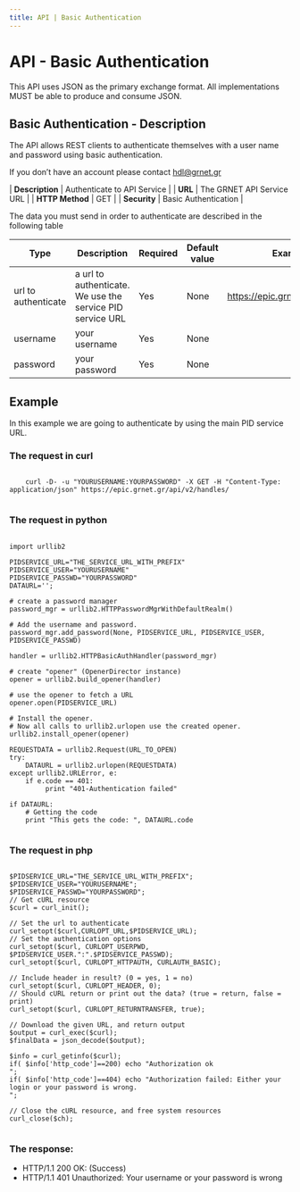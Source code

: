 ```yaml
---
title: API | Basic Authentication
---
```


# API - Basic Authentication

This API uses JSON as the primary exchange format. All implementations MUST be able to produce and consume JSON.

## Basic Authentication - Description
The API allows REST clients to authenticate themselves with a user name and password using basic authentication.

If you don’t have an account please contact hdl@grnet.gr

| **Description** | Authenticate to API Service |
| **URL**         | The GRNET API Service URL   |
| **HTTP Method** | GET                         |
| **Security**    | Basic Authentication        |

The data you must send in order to authenticate are described in the following table 


Type | Description | Required | Default value | Example value |
------|-------------|----------|---------------|---------------|
url to authenticate | a url to authenticate. We use the service PID service URL | Yes | None |  https://epic.grnet.gr/api/v2/handles/ |
username | your username | Yes |None| |
password | your password | Yes |None| |

## Example

In this example we are going to authenticate by using the main PID service URL.

### The request in curl

<pre><code>
    curl -D- -u "YOURUSERNAME:YOURPASSWORD" -X GET -H "Content-Type: application/json" https://epic.grnet.gr/api/v2/handles/

</code></pre>

### The request in python

<pre><code class="language-python">
import urllib2

PIDSERVICE_URL="THE_SERVICE_URL_WITH_PREFIX"
PIDSERVICE_USER="YOURUSERNAME"
PIDSERVICE_PASSWD="YOURPASSWORD"
DATAURL='';
    
# create a password manager
password_mgr = urllib2.HTTPPasswordMgrWithDefaultRealm()
    
# Add the username and password.
password_mgr.add_password(None, PIDSERVICE_URL, PIDSERVICE_USER, PIDSERVICE_PASSWD)
    
handler = urllib2.HTTPBasicAuthHandler(password_mgr)
    
# create "opener" (OpenerDirector instance)
opener = urllib2.build_opener(handler)
    
# use the opener to fetch a URL
opener.open(PIDSERVICE_URL)
    
# Install the opener.
# Now all calls to urllib2.urlopen use the created opener.
urllib2.install_opener(opener)
    
REQUESTDATA = urllib2.Request(URL_TO_OPEN)    
try:
    DATAURL = urllib2.urlopen(REQUESTDATA)
except urllib2.URLError, e:
    if e.code == 401:
       	 print "401-Authentication failed"	
    
if DATAURL:
    # Getting the code
    print "This gets the code: ", DATAURL.code
 
</code></pre>

### The request in php 

<pre><code class="language-php5">
$PIDSERVICE_URL="THE_SERVICE_URL_WITH_PREFIX";
$PIDSERVICE_USER="YOURUSERNAME";
$PIDSERVICE_PASSWD="YOURPASSWORD";
// Get cURL resource
$curl = curl_init();
    
// Set the url to authenticate
curl_setopt($curl,CURLOPT_URL,$PIDSERVICE_URL);
// Set the authentication options
curl_setopt($curl, CURLOPT_USERPWD, $PIDSERVICE_USER.":".$PIDSERVICE_PASSWD);
curl_setopt($curl, CURLOPT_HTTPAUTH, CURLAUTH_BASIC);
    
// Include header in result? (0 = yes, 1 = no)
curl_setopt($curl, CURLOPT_HEADER, 0);
// Should cURL return or print out the data? (true = return, false = print)
curl_setopt($curl, CURLOPT_RETURNTRANSFER, true);
    
// Download the given URL, and return output
$output = curl_exec($curl);
$finalData = json_decode($output);
    
$info = curl_getinfo($curl);
if( $info['http_code']==200) echo "Authorization ok<br/>";
if( $info['http_code']==404) echo "Authorization failed: Either your login or your password is wrong.<br/>";

// Close the cURL resource, and free system resources
curl_close($ch);

</code></pre>

### The response:

- HTTP/1.1 200 OK: (Success) 
- HTTP/1.1 401 Unauthorized: Your username or your password is wrong

